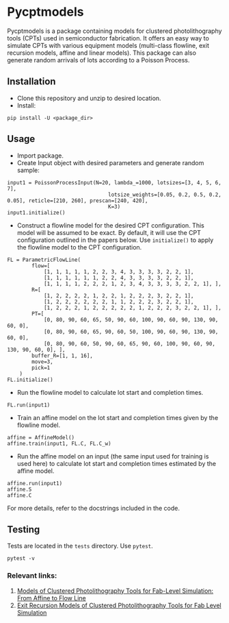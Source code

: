 # Pycptmodels

Pycptmodels is a package containing models for clustered photolithography tools (CPTs) used in semiconductor 
fabrication. It offers an easy way to simulate CPTs with various equipment models (multi-class flowline, exit recursion 
models, affine and linear models). This package can also generate random arrivals of lots according to a Poisson 
Process.

## Installation

- Clone this repository and unzip to desired location.
- Install:

```
pip install -U <package_dir>
```


## Usage
- Import package.
- Create Input object with desired parameters and generate random sample:

```
input1 = PoissonProcessInput(N=20, lambda_=1000, lotsizes=[3, 4, 5, 6, 7],
                                 lotsize_weights=[0.05, 0.2, 0.5, 0.2, 0.05], reticle=[210, 260], prescan=[240, 420],
                                 K=3)
input1.initialize()
```

- Construct a flowline model for the desired CPT configuration. This model will be assumed to be exact. By default, it will use the CPT configuration outlined
in the papers below. Use `initialize()` to apply the flowline model to the CPT configuration. 

```
FL = ParametricFlowLine(
        flow=[
            [1, 1, 1, 1, 1, 2, 2, 3, 4, 3, 3, 3, 3, 2, 2, 1],
            [1, 1, 1, 1, 1, 1, 2, 2, 4, 3, 3, 3, 3, 2, 2, 1],
            [1, 1, 1, 1, 2, 2, 2, 1, 2, 3, 4, 3, 3, 3, 3, 2, 2, 1], ],
        R=[
            [1, 2, 2, 2, 2, 1, 2, 2, 1, 2, 2, 2, 3, 2, 2, 1],
            [1, 2, 2, 2, 2, 2, 2, 1, 1, 2, 2, 2, 3, 2, 2, 1],
            [1, 2, 2, 2, 1, 2, 2, 2, 2, 2, 1, 2, 2, 2, 3, 2, 2, 1], ],
        PT=[
            [0, 80, 90, 60, 65, 50, 90, 60, 100, 90, 60, 90, 130, 90, 60, 0],
            [0, 80, 90, 60, 65, 90, 60, 50, 100, 90, 60, 90, 130, 90, 60, 0],
            [0, 80, 90, 60, 50, 90, 60, 65, 90, 60, 100, 90, 60, 90, 130, 90, 60, 0], ],
        buffer_R=[1, 1, 16],
        move=3,
        pick=1
    )
FL.initialize()
```

- Run the flowline model to calculate lot start and completion times.

```
FL.run(input1)
```

- Train an affine model on the lot start and completion times given by the flowline model.

```
affine = AffineModel()
affine.train(input1, FL.C, FL.C_w)
```

- Run the affine model on an input (the same input used for training is used here) to calculate lot start and completion times estimated by the affine model.

```
affine.run(input1)
affine.S
affine.C
```

For more details, refer to the docstrings included in the code.

## Testing
Tests are located in the `tests` directory.
Use `pytest`.

```
pytest -v
```


### Relevant links:
1. [Models of Clustered Photolithography Tools for Fab-Level Simulation: From Affine to Flow Line](https://ieeexplore.ieee.org/abstract/document/8038810)
2. [Exit Recursion Models of Clustered Photolithography Tools for Fab Level Simulation](https://ieeexplore.ieee.org/abstract/document/7605455)